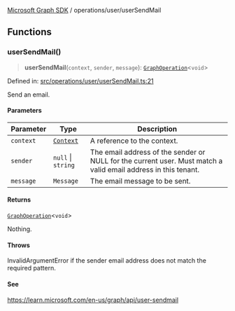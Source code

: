 [Microsoft Graph SDK](../../README.md) / operations/user/userSendMail

## Functions

### userSendMail()

> **userSendMail**(`context`, `sender`, `message`): [`GraphOperation`](../../models/GraphOperation.md#graphoperation)\<`void`\>

Defined in: [src/operations/user/userSendMail.ts:21](https://github.com/Future-Secure-AI/microsoft-graph/blob/main/src/operations/user/userSendMail.ts#L21)

Send an email.

#### Parameters

| Parameter | Type | Description |
| ------ | ------ | ------ |
| `context` | [`Context`](../../models/Context.md#context) | A reference to the context. |
| `sender` | `null` \| `string` | The email address of the sender or NULL for the current user. Must match a valid email address in this tenant. |
| `message` | `Message` | The email message to be sent. |

#### Returns

[`GraphOperation`](../../models/GraphOperation.md#graphoperation)\<`void`\>

Nothing.

#### Throws

InvalidArgumentError if the sender email address does not match the required pattern.

#### See

https://learn.microsoft.com/en-us/graph/api/user-sendmail
